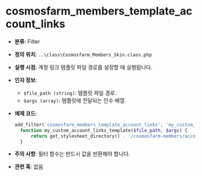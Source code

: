# cosmosfarm_members_template_account_links

- **분류**: Filter
- **정의 위치**: `..\class\Cosmosfarm_Members_Skin.class.php`
- **실행 시점**: 계정 링크 템플릿 파일 경로를 설정할 때 실행됩니다.
- **인자 정보**:
  - `$file_path (string)`: 템플릿 파일 경로.
  - `$args (array)`: 템플릿에 전달되는 인수 배열.
- **예제 코드**:

  ```php
  add_filter('cosmosfarm_members_template_account_links', 'my_custom_account_links_template', 10, 2);
    function my_custom_account_links_template($file_path, $args) {
        return get_stylesheet_directory() . '/cosmosfarm-members/account-links.php';
    }
  ```

- **주의 사항**: 필터 함수는 반드시 값을 반환해야 합니다.
- **관련 훅**: 없음
